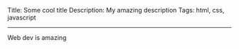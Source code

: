Title: Some cool title
Description: My amazing description
Tags: html, css, javascript

---

Web dev is amazing
